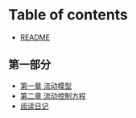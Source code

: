 # Table of contents

* [README](README.md)

## 第一部分

* [第一章 流动模型](di-yi-bu-fen/section1.md)
* [第二章 流动控制方程](di-yi-bu-fen/section2.md)
* [阅读日记](di-yi-bu-fen/progress.md)

